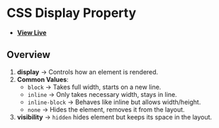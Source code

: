 # CSS Display Property

- [**View Live**](https://tahmid-sarker.github.io/Modern-HTML-CSS-Notes/05-Box-Model-and-Positioning/06-Display-Property/)

## Overview

1. **display** → Controls how an element is rendered.
2. **Common Values**:
   * `block` → Takes full width, starts on a new line.
   * `inline` → Only takes necessary width, stays in line.
   * `inline-block` → Behaves like inline but allows width/height.
   * `none` → Hides the element, removes it from the layout.
3. **visibility** → `hidden` hides element but keeps its space in the layout.